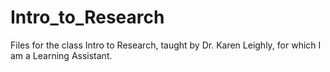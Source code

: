 # Intro_to_Research
Files for the class Intro to Research, taught by Dr. Karen Leighly, for which I am a Learning Assistant.
